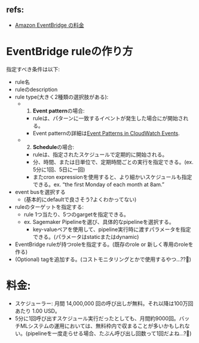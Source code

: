 ## refs:

- [Amazon EventBridge の料金](https://aws.amazon.com/jp/eventbridge/pricing/)

# EventBridge ruleの作り方

指定すべき条件は以下:

- rule名
- ruleのdescription
- rule type(大きく2種類の選択肢がある):
  - 1. **Event pattern**の場合:
    - ruleは、パターンに一致するイベントが発生した場合にが開始される。
    - Event patternの詳細は[Event Patterns in CloudWatch Events](https://docs.aws.amazon.com/AmazonCloudWatch/latest/events/CloudWatchEventsandEventPatterns.html).
  - 2. **Schedule**の場合:
    - ruleは、指定されたスケジュールで定期的に開始される。
    - 分、時間、または日単位で、定期時間ごとの実行を指定できる。(ex. 5分に1回、5日に一回)
    - またcron expressionを使用すると、より細かいスケジュールも指定できる。ex. “the first Monday of each month at 8am.”
- event busを選択する
  - (基本的にdefaultで良さそう?よくわかってない)
- ruleのターゲットを指定する:
  - rule 1つ当たり、5つのgargetを指定できる。
  - ex. Sagemaker Pipelineを選び、具体的なpipelineを選択する。
    - key-valueペアを使用して、pipeline実行時に渡すパラメータを指定できる。(パラメータはstaticまたはdynamic)
- EventBridge ruleが持つroleを指定する。(既存のrole or 新しく専用のroleを作る)
- (Optional) tagを追加する。(コストモニタリングとかで使用するやつ...??:thinking:)

# 料金:

- スケジューラー: 月間 14,000,000 回の呼び出しが無料。それ以降は100万回あたり 1.00 USD。
- 5分に1回呼び出すスケジュール実行だったとしても、月間約9000回。バッチMLシステムの運用においては、無料枠内で収まることが多いかもしれない。(pipelineを一度走らせる場合、たぶん呼び出し回数って1回だよね...?:thinking:)
